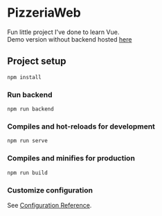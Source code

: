 # PizzeriaWeb
Fun little project I've done to learn Vue.  
Demo version without backend hosted [here](https://v1laz.github.io/PizzeriaWeb/#/)

## Project setup
```
npm install
```

### Run backend
```
npm run backend
```

### Compiles and hot-reloads for development
```
npm run serve
```

### Compiles and minifies for production
```
npm run build
```

### Customize configuration
See [Configuration Reference](https://cli.vuejs.org/config/).
